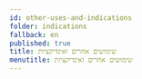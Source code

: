 ```yaml
---
id: other-uses-and-indications
folder: indications
fallback: en
published: true
title: שימושים אחרים ואינדיקציות
menutitle: שימושים אחרים ואינדיקציות
---
```

